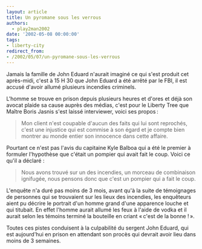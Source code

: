 ```yaml
---
layout: article
title: Un pyromane sous les verrous
authors:
  - play2man2002
date: '2002-05-08 00:00:00'
tags:
- liberty-city
redirect_from:
- /2002/05/07/un-pyromane-sous-les-verrous
---
```


Jamais la famille de John Eduard n'aurait imaginé ce qui s'est produit cet après-midi, c'est à 15 H 30 que John Eduard a été arrêté par le FBI, il est accusé d'avoir allumé plusieurs incendies criminels.

L'homme se trouve en prison depuis plusieurs heures et d'ores et déjà son avocat plaide sa cause auprès des médias, c'est pour le Liberty Tree que Maître Boris Jasnis s'est laissé interviewer, voici ses propos :

> Mon client n'est coupable d'aucun des faits qui lui sont reprochés, c'est une injustice qui est commise à son égard et je compte bien montrer au monde entier son innocence dans cette affaire.

Pourtant ce n'est pas l'avis du capitaine Kyle Balboa qui a été le premier à formuler l'hypothèse que c'était un pompier qui avait fait le coup. Voici ce qu'il a déclaré :

> Nous avons trouvé sur un des incendies, un morceau de combinaison ignifugée, nous pensons donc que c'est un pompier qui a fait le coup.

L'enquête n'a duré pas moins de 3 mois, avant qu'à la suite de témoignages de personnes qui se trouvaient sur les lieux des incendies, les enquêteurs aient pu décrire le portrait d'un homme grand d'une apparence louche et qui titubait. En effet l'homme aurait allumé les feux à l'aide de vodka et il aurait selon les témoins terminé la bouteille en criant « c'est de la bonne ! ».

Toutes ces pistes conduisent à la culpabilité du sergent John Eduard, qui est aujourd'hui en prison en attendant son procès qui devrait avoir lieu dans moins de 3 semaines.